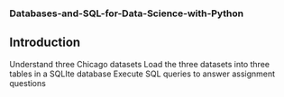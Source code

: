 ### Databases-and-SQL-for-Data-Science-with-Python

## Introduction
Understand three Chicago datasets
Load the three datasets into three tables in a SQLIte database
Execute SQL queries to answer assignment questions
